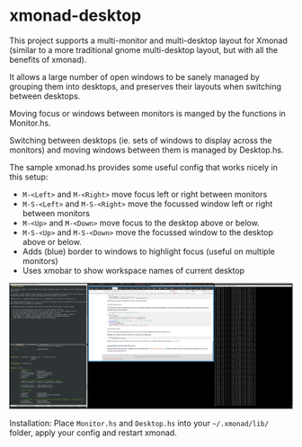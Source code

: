 # xmonad-desktop

This project supports a multi-monitor and multi-desktop layout for Xmonad (similar to a more traditional gnome multi-desktop layout, but with all the benefits of xmonad).

It allows a large number of open windows to be sanely managed by grouping them into desktops, and preserves their layouts when switching between desktops.

Moving focus or windows between monitors is manged by the functions in Monitor.hs.

Switching between desktops (ie. sets of windows to display across the monitors) and moving windows between them is managed by Desktop.hs.

The sample xmonad.hs provides some useful config that works nicely in this setup:

 * `M-<Left>` and `M-<Right>` move focus left or right between monitors
 * `M-S-<Left>` and `M-S-<Right>` move the focussed window left or right between monitors
 * `M-<Up>` and `M-<Down>` move focus to the desktop above or below.
 * `M-S-<Up>` and `M-S-<Down>` move the focussed window to the desktop above or below.
 * Adds (blue) border to windows to highlight focus (useful on multiple monitors)
 * Uses xmobar to show workspace names of current desktop

![Screenshot - 3 monitors](/assets/images/screenshot-3-monitors.png)

Installation: Place `Monitor.hs` and `Desktop.hs` into your `~/.xmonad/lib/` folder, apply your config and restart xmonad.
